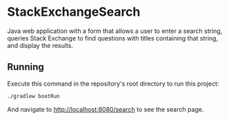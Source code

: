 # StackExchangeSearch

Java web application with a form that allows a user to enter a search string, queries Stack Exchange to find questions with titles containing that string, and display the results.

## Running

Execute this command in the repository's root directory to run this project:

```bash
./gradlew bootRun
```
 
And navigate to [http://localhost:8080/search](http://localhost:8080/search) to see the search page.  
